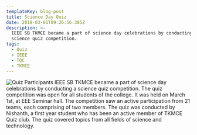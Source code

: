 ```yaml
---
templateKey: blog-post
title: Science Day Quiz
date: 2018-03-01T09:26:56.385Z
description: >-
  IEEE SB TKMCE became a part of science day celebrations by conducting a
  science quiz competition. 
tags:
  - Quiz
  - IEEE
  - TQC
  - TKMCE
---
```

![Quiz Participants](/img/sciencequiz.jpg)
IEEE SB TKMCE became a part of science day celebrations by conducting a science quiz competition. The quiz competition was open for all students of the college. It was held on March 1st, at EEE Seminar hall. The competition saw an active participation from 21 teams, each comprising of two members. The quiz was conducted by Nishanth, a first year student who has been an active member of TKMCE Quiz club. The quiz covered topics from all fields of science and technology.
